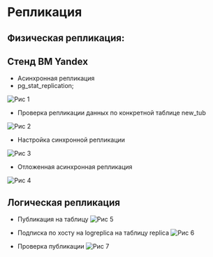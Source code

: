 # Репликация 
## Физическая репликация:
## Стенд ВМ Yandex
- Асинхронная репликация 
- pg_stat_replication;

![Рис 1](https://github.com/khommy/otus_database/tree/main/18_Replication/image/p2.PNG)

- Проверка репликации данных по конкретной таблице new_tub

![Рис 2](https://github.com/khommy/otus_database/tree/main/18_Replication/image/p3.PNG)


- Настройка синхронной репликации

![Рис 3](https://github.com/khommy/otus_database/tree/main/18_Replication/image/p4.PNG)

- Отложенная асинхронная репликация 

![Рис 4](https://github.com/khommy/otus_database/tree/main/18_Replication/image/p5.PNG)

## Логическая репликация 

- Публикация на таблицу
![Рис 5](https://github.com/khommy/otus_database/tree/main/18_Replication/image/logical1.PNG)

- Подписка по хосту на logreplica на таблицу replica
![Рис 6](https://github.com/khommy/otus_database/tree/main/18_Replication/image/logical3.PNG)

- Проверка публикации
![Рис 7](https://github.com/khommy/otus_database/blob/main/18_Replication/image/logical4.PNG)
